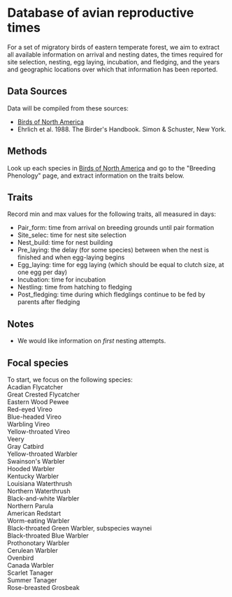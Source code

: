 # Database of avian reproductive times
For a set of migratory birds of eastern temperate forest, we aim to extract all available information on arrival and nesting dates, the times required for site selection, nesting, egg laying, incubation, and fledging, and the years and geographic locations over which that information has been reported.

## Data Sources
Data will be compiled from these sources:
* [Birds of North America](https://birdsna.org)
* Ehrlich et al. 1988. The Birder's Handbook. Simon & Schuster, New York.

## Methods
Look up each species in [Birds of North America](birdsna.org) and go to the "Breeding Phenology" page, and 
extract information on the traits below.

## Traits
Record min and max values for the following traits, all measured in days:
* Pair_form: time from arrival on breeding grounds until pair formation
* Site_selec: time for nest site selection
* Nest_build: time for nest building
* Pre_laying: the delay (for some species) between when the nest is finished and when egg-laying begins
* Egg_laying: time for egg laying (which should be equal to clutch size, at one egg per day)
* Incubation: time for incubation
* Nestling: time from hatching to fledging
* Post_fledging: time during which fledglings continue to be fed by parents after fledging


## Notes
* We would like information on _first_ nesting attempts.

## Focal species
To start, we focus on the following species:  
Acadian Flycatcher  
Great Crested Flycatcher  
Eastern Wood Pewee  
Red-eyed Vireo  
Blue-headed Vireo  
Warbling Vireo  
Yellow-throated Vireo  
Veery  
Gray Catbird  
Yellow-throated Warbler  
Swainson's Warbler  
Hooded Warbler  
Kentucky Warbler  
Louisiana Waterthrush  
Northern Waterthrush  
Black-and-white Warbler  
Northern Parula  
American Redstart  
Worm-eating Warbler  
Black-throated Green Warbler, subspecies waynei  
Black-throated Blue Warbler  
Prothonotary Warbler  
Cerulean Warbler  
Ovenbird  
Canada Warbler  
Scarlet Tanager  
Summer Tanager  
Rose-breasted Grosbeak  

##
